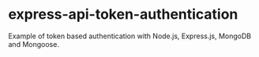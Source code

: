# express-api-token-authentication
Example of token based authentication with Node.js, Express.js, MongoDB and Mongoose.
